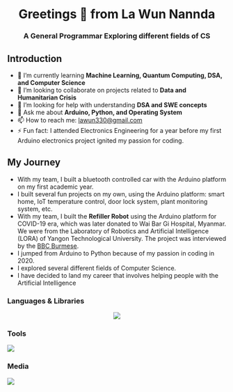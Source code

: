<h1 align="center">Greetings 👋 from La Wun Nannda</h1>
<h3 align="center">A General Programmar Exploring different fields of CS</h3>

## Introduction
- 🌱 I’m currently learning **Machine Learning, Quantum Computing, DSA, and Computer Science**
- 👯 I’m looking to collaborate on projects related to **Data and Humanitarian Crisis**
- 🤔 I’m looking for help with understanding **DSA and SWE concepts**
- 💬 Ask me about **Arduino, Python, and Operating System**
- 📫 How to reach me: <u>lawun330@gmail.com</u>
- ⚡ Fun fact: I attended Electronics Engineering for a year before my first Arduino electronics project ignited my passion for coding.


## My Journey
- With my team, I built a bluetooth controlled car with the Arduino platform on my first academic year.
- I built several fun projects on my own, using the Arduino platform: smart home, IoT temperature control, door lock system, plant monitoring system, etc.
- With my team, I built the **Refiller Robot** using the Arduino platform for COVID-19 era, which was later donated to Wai Bar Gi Hospital, Myanmar. We were from the Laboratory of Robotics and Artificial Intelligence (LORA) of Yangon Technological University. The project was interviewed by the [BBC Burmese](https://youtu.be/Vs6lDYDOak4?si=kkbzYx5g9wyoec0Q).
- I jumped from Arduino to Python because of my passion in coding in 2020.
- I explored several different fields of Computer Science.
- I have decided to land my career that involves helping people with the Artificial Intelligence 

### Languages & Libraries
<div align="center">
  <a href="https://skillicons.dev">
    <img src="https://skillicons.dev/icons?i=arduino, cpp, css, html, java, octave, opencv, py, sklearn, tensorflow" />
  </a>
</div>

### Tools
<div>
  <a href="https://skillicons.dev">
    <img src="https://skillicons.dev/icons?i=anaconda, atom, codepen, eclipse, git, github, gitlab, replit, sublime" />
  </a>
</div>

### Media
<div>
  <a href="https://skillicons.dev">
    <img src="https://skillicons.dev/icons?i=discord, gmail, linkedin,docker,c,vim" />
  </a>
</div>

<!--
**lawun330/lawun330** is a ✨ _special_ ✨ repository because its `README.md` (this file) appears on your GitHub profile.

Here are some ideas to get you started:

- 🔭 I’m currently working on ...
- 🌱 I’m currently learning ...
- 👯 I’m looking to collaborate on ...
- 🤔 I’m looking for help with ...
- 💬 Ask me about ...
- 📫 How to reach me: ...
- 😄 Pronouns: ...
- ⚡ Fun fact: ...
-->
